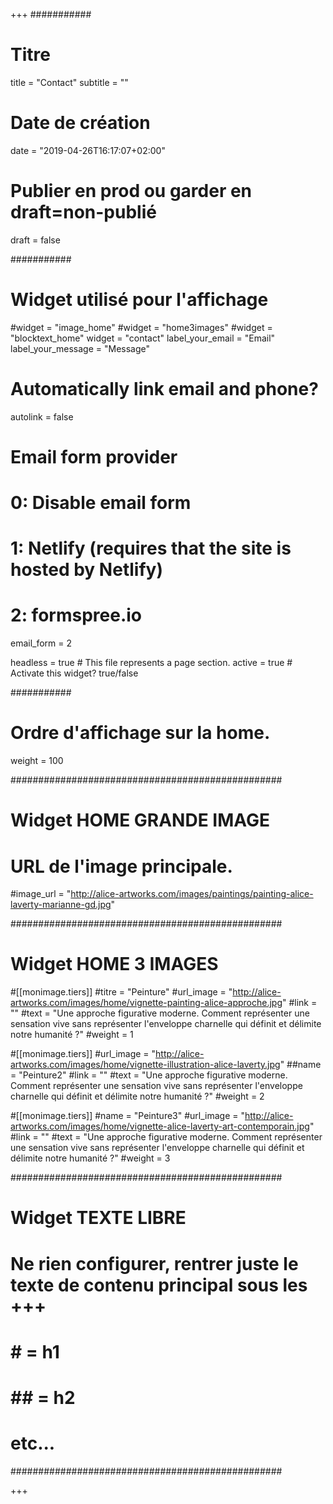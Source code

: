 +++
###########
# Titre
title = "Contact"
subtitle = ""
# Date de création
date = "2019-04-26T16:17:07+02:00"
# Publier en prod ou garder en draft=non-publié
draft = false

###########
# Widget utilisé pour l'affichage
#widget = "image_home"
#widget = "home3images"
#widget = "blocktext_home"
widget = "contact"
label_your_email = "Email"
label_your_message = "Message"

# Automatically link email and phone?
autolink = false

# Email form provider
#   0: Disable email form
#   1: Netlify (requires that the site is hosted by Netlify)
#   2: formspree.io
email_form = 2

headless = true  # This file represents a page section.
active = true  # Activate this widget? true/false

###########
# Ordre d'affichage sur la home.
weight = 100

#################################################
# Widget HOME GRANDE IMAGE
# URL de l'image principale.
#image_url = "http://alice-artworks.com/images/paintings/painting-alice-laverty-marianne-gd.jpg"

#################################################
# Widget HOME 3 IMAGES
#[[monimage.tiers]]
#titre = "Peinture"
#url_image = "http://alice-artworks.com/images/home/vignette-painting-alice-approche.jpg"
#link = ""
#text = "Une approche figurative moderne. Comment représenter une sensation vive sans représenter l'enveloppe charnelle qui définit et délimite notre humanité ?"
#weight = 1

#[[monimage.tiers]]
#url_image = "http://alice-artworks.com/images/home/vignette-illustration-alice-laverty.jpg"
##name = "Peinture2"
#link = ""
#text = "Une approche figurative moderne. Comment représenter une sensation vive sans représenter l'enveloppe charnelle qui définit et délimite notre humanité ?"
#weight = 2

#[[monimage.tiers]]
#name = "Peinture3"
#url_image = "http://alice-artworks.com/images/home/vignette-alice-laverty-art-contemporain.jpg"
#link = ""
#text = "Une approche figurative moderne. Comment représenter une sensation vive sans représenter l'enveloppe charnelle qui définit et délimite notre humanité ?"
#weight = 3

#################################################
# Widget TEXTE LIBRE
# Ne rien configurer, rentrer juste le texte de contenu principal sous les +++
# # = h1
# ## = h2
# etc...

#################################################

+++

